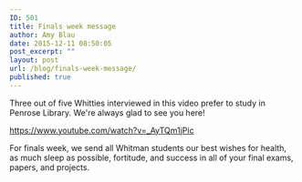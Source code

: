 ```yaml
---
ID: 501
title: Finals week message
author: Amy Blau
date: 2015-12-11 08:50:05
post_excerpt: ""
layout: post
url: /blog/finals-week-message/
published: true
---
```

Three out of five Whitties interviewed in this video prefer to study in Penrose Library. We're always glad to see you here!

https://www.youtube.com/watch?v=_AyTQm1jPic

For finals week, we send all Whitman students our best wishes for health, as much sleep as possible, fortitude, and success in all of your final exams, papers, and projects.
